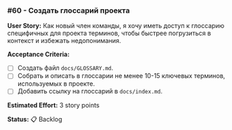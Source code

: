 ### #60 - Создать глоссарий проекта

**User Story:**
Как новый член команды, я хочу иметь доступ к глоссарию специфичных для проекта терминов, чтобы быстрее погрузиться в контекст и избежать недопонимания.

**Acceptance Criteria:**
- [ ] Создать файл `docs/GLOSSARY.md`.
- [ ] Собрать и описать в глоссарии не менее 10-15 ключевых терминов, используемых в проекте.
- [ ] Добавить ссылку на глоссарий в `docs/index.md`.

**Estimated Effort:** 3 story points

**Status:** 📋 Backlog